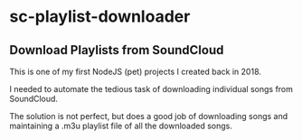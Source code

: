 # sc-playlist-downloader
## Download Playlists from SoundCloud

This is one of my first NodeJS (pet) projects I created back in 2018. 

I needed to automate the tedious task of downloading individual songs from SoundCloud.

The solution is not perfect, but does a good job of downloading songs and maintaining a .m3u playlist file of all the downloaded songs.
